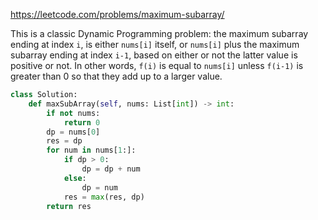 <https://leetcode.com/problems/maximum-subarray/>

This is a classic Dynamic Programming problem: the maximum subarray ending at index `i`, is either `nums[i]` itself, or `nums[i]` plus the maximum subarray ending at index `i-1`,  based on either or not the latter value is positive or not. In other words, `f(i)` is equal to `nums[i]` unless `f(i-1)` is greater than 0 so that they add up to a larger value.  

```python
class Solution:
    def maxSubArray(self, nums: List[int]) -> int:
        if not nums:
            return 0
        dp = nums[0]
        res = dp
        for num in nums[1:]:
            if dp > 0:
                dp = dp + num
            else:
                dp = num
            res = max(res, dp)
        return res
```